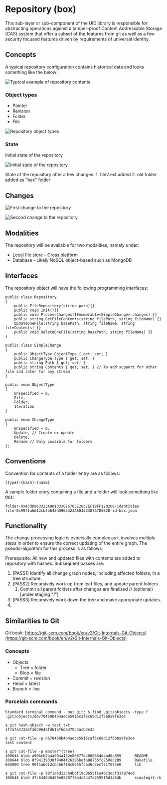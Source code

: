 # Repository (box)

This sub-layer or sub-component of the UID library is responsible for abstracting operations against a tamper-proof Content Addressable Storage (CAS) system that offer a subset of the features from git as well as a few security focused features driven by requirements of universal identity.

## Concepts

A typical repository configuration contains historical data and looks something like the below:

![Typical example of repository contents](images/example-repository.png)

### **Object types**

* Pointer
* Revision
* Folder
* File

![Repository object types](images/object-types.png)

### State

Initial state of the repository

![Initial state of the repository](images/initial-state.png)

State of the repository after a few changes: 1. file2.ext added 2. old folder added as "bak" folder

## Changes

![First change to the repository](images/second-state.png)

![Second change to the repository](images/third-state.png)

## Modalities

The repository will be available for two modalities, namely under:

* Local file store - Cross platform
* Database - Likely NoSQL object-based such as MongoDB

## Interfaces

The repository object will have the following programming interfaces:

```
public class Repository
{
    public FileRepository(string path){}
    public void Init(){}
    public void ProcessChanges(IEnumerable<SimpleChange> changes) {}
    public string GetFileContents(string filePath, string fileName) {}
    UpdateOneFile(string basePath, string fileName, string fileContents) {}
    public void DeleteOneFile(string basePath, string fileName) {}
} 
    
public class SimpleChange
{
    public ObjectType ObjectType { get; set; }
    public ChangeType Type { get; set; }
    public string Path { get; set; }
    public string Contents { get; set; } // To add support for other file and later for any stream
}

public enum ObjectType
{
    Unspecified = 0,
    File,
    Folder,
    Iteration
}

public enum ChangeType 
{ 
    Unspecified = 0,
    Update, // Create or update
    Delete, 
    Rename // Only possible for folders
};
```

## Conventions

Convention for contents of a folder entry are as follows:

```
{type}-{hash}-{name}
```

A sample folder entry containing a file and a folder will look something like this:

```
folder-0x45dD963323A801333876785E20c7EF19FF120208-identities
file-0x99f1a6d12cb4b645dD963323A801333876785E20-id-box.json
```

## Functionality

The change processing logic is especially complex as it involves multiple steps in order to ensure the correct updating of the entire graph. The pseudo-algorithm for this process is as follows:

Prerequisite: All new and updated files with contents are added to repository with hashes. Subsequent passes are:

1. \[PASS1] Identify all change graph nodes, including affected folders, in a tree structure.
2. \[PASS2] Recursively work up from leaf files, and update parent folders
   1. Commit all parent folders after changes are finalized // (optional) \[under staging "/"]
3. &#x20;\[PASS3] Recursively work down the tree and make appropriate updates.
4.

## Similarities to Git

Git book: [https://git-scm.com/book/en/v2/Git-Internals-Git-Objects](https://git-scm.com/book/en/v2/Git-Internals-Git-Objects)

### Concepts&#x20;

* Objects
  * Tree = folder
  * Blob = file
* Commit = revision
* Head = latest
* Branch = line&#x20;

### Porcelain commands

```
Standard terminal command - not git: $ find .git/objects -type f
.git/objects/d6/70460b4b4aece5915caf5c68d12f560a9fe3e4
 
$ git hash-object -w test.txt
1f7a7a472abf3dd9643fd615f6da379c4acb3e3a
 
$ git cat-file -p d670460b4b4aece5915caf5c68d12f560a9fe3e4
test content
 
$ git cat-file -p master^{tree}
100644 blob a906cb2a4a904a152e80877d4088654daad0c859      README
100644 blob 8f94139338f9404f26296befa88755fc2598c289      Rakefile
040000 tree 99f1a6d12cb4b6f19c8655fca46c3ecf317074e0      lib
 
$ git cat-file -p 99f1a6d12cb4b6f19c8655fca46c3ecf317074e0
100644 blob 47c6340d6459e05787f644c2447d2595f5d3a54b      simplegit.rb
```

&#x20;



&#x20;

&#x20;
